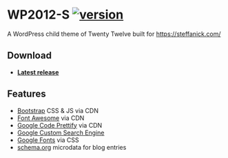 # WP2012-S [![version](https://img.shields.io/badge/wp2012--s-v0.8.3-0038e2.svg?style=flat-square)][CHANGELOG]
A WordPress child theme of Twenty Twelve built for https://steffanick.com/

## Download
* [**Latest release**](https://github.com/AdamSteffanick/wp2012-s/releases/latest)

## Features
* [Bootstrap] CSS & JS via CDN
* [Font Awesome] via CDN
* [Google Code Prettify] via CDN
* [Google Custom Search Engine]
* [Google Fonts] via CSS
* [schema.org] microdata for blog entries

[CHANGELOG]: ./CHANGELOG.md

[Bootstrap]: http://getbootstrap.com/
[Font Awesome]: http://fontawesome.io/
[Google Code Prettify]: https://github.com/google/code-prettify
[Google Custom Search Engine]: https://developers.google.com/custom-search/
[Google Fonts]: https://fonts.google.com/
[schema.org]: https://schema.org/